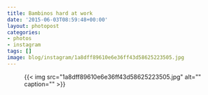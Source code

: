 ```yaml
---
title: Bambinos hard at work
date: '2015-06-03T08:59:48+00:00'
layout: photopost
categories:
- photos
- instagram
tags: []
image: blog/instagram/1a8dff89610e6e36ff43d58625223505.jpg
---
```


<figure class="photo photo--square">
  {{< img src="1a8dff89610e6e36ff43d58625223505.jpg" alt="" caption="" >}}

</figure>



